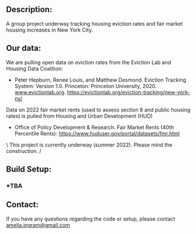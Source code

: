 ## Description:
A group project underway tracking housing eviction rates and fair market housing increases in New York City.

## Our data:
We are pulling open data on eviction rates from the Eviction Lab and Housing Data Coalition:

+ Peter Hepburn, Renee Louis, and Matthew Desmond. Eviction Tracking System: Version 1.0. Princeton: Princeton University, 2020. www.evictionlab.org.
https://evictionlab.org/eviction-tracking/new-york-ny/

Data on 2022 fair market rents (used to assess section 8 and public housing rates) is pulled from Housing and Urban Development (HUD)
+ Office of Policy Development & Research.  Fair Market Rents (40th Percentile Rents):
https://www.huduser.gov/portal/datasets/fmr.html

\\ This project is currently underway (summer 2022).  Please mind the construction. /

## Build Setup:

###  *TBA

## Contact:
If you have any questions regarding the code or setup, please contact amelia.ingram@gmail.com
